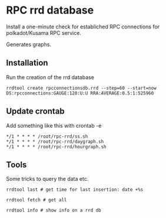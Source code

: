 # RPC rrd database

Install a one-minute check for establiched RPC connections for polkadot/Kusama RPC service.

Generates graphs.

## Installation
Run the creation of the rrd database

    rrdtool create rpcconnectionsdb.rrd --step=60 --start=now DS:rpcconnections:GAUGE:120:U:U RRA:AVERAGE:0.5:1:525960

## Update crontab
Add something like this with crontab -e

    */1 * * * * /root/rpc-rrd/ss.sh
    */1 * * * * /root/rpc-rrd/daygraph.sh
    */1 * * * * /root/rpc-rrd/hourgraph.sh

## Tools
Some tricks to query the data etc.

    rrdtool last # get time for last insertion: date +%s

    rrdtool fetch # get all

    rrdtool info # show info on a rrd db

